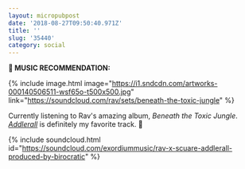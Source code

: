 ```yaml
---
layout: micropubpost
date: '2018-08-27T09:50:40.971Z'
title: ''
slug: '35440'
category: social
---
```

**🎵 MUSIC RECOMMENDATION:**

{% include image.html image="https://i1.sndcdn.com/artworks-000140506511-wsf65o-t500x500.jpg" link="https://soundcloud.com/rav/sets/beneath-the-toxic-jungle" %}

Currently listening to Rav&#39;s amazing album, _Beneath the Toxic Jungle_. [ _Addlerall_](https://soundcloud.com/exordiummusic/rav-x-scuare-addlerall-produced-by-birocratic?in=rav/sets/beneath-the-toxic-jungle) is definitely my favorite track. 🎵

{% include soundcloud.html id="https://soundcloud.com/exordiummusic/rav-x-scuare-addlerall-produced-by-birocratic" %}
